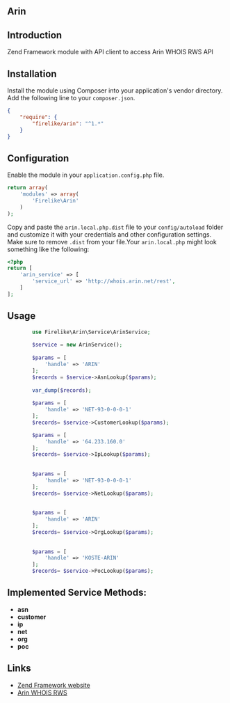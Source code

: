 ## Arin

## Introduction

Zend Framework module with API client to access Arin WHOIS RWS API

## Installation
Install the module using Composer into your application's vendor directory. Add the following line to your
`composer.json`.

```json
{
    "require": {
        "firelike/arin": "^1.*"
    }
}
```
## Configuration

Enable the module in your `application.config.php` file.

```php
return array(
    'modules' => array(
        'Firelike\Arin'
    )
);
```

Copy and paste the `arin.local.php.dist` file to your `config/autoload` folder and customize it with your credentials and
other configuration settings. Make sure to remove `.dist` from your file.Your `arin.local.php` might look something like the following:

```php
<?php
return [
    'arin_service' => [
        'service_url' => 'http://whois.arin.net/rest',
    ]
];
```


## Usage

```php
        use Firelike\Arin\Service\ArinService;
        
        $service = new ArinService();
        
        $params = [ 
            'handle' => 'ARIN' 
        ];
        $records = $service->AsnLookup($params);
        
        var_dump($records);
        
        $params = [
            'handle' => 'NET-93-0-0-0-1' 
        ];
        $records= $service->CustomerLookup($params);

        $params = [
            'handle' => '64.233.160.0' 
        ];
        $records= $service->IpLookup($params);
        
        
        $params = [
            'handle' => 'NET-93-0-0-0-1' 
        ];
        $records= $service->NetLookup($params);
        
        
        $params = [
            'handle' => 'ARIN' 
        ];
        $records= $service->OrgLookup($params);
        
        
        $params = [
            'handle' => 'KOSTE-ARIN' 
        ];
        $records= $service->PocLookup($params);

```

## Implemented Service Methods:

* **asn**
* **customer**
* **ip**
* **net**
* **org**
* **poc**

## Links

* [Zend Framework website](http://framework.zend.com)
* [Arin WHOIS RWS](http://whois.arin.net/ui)